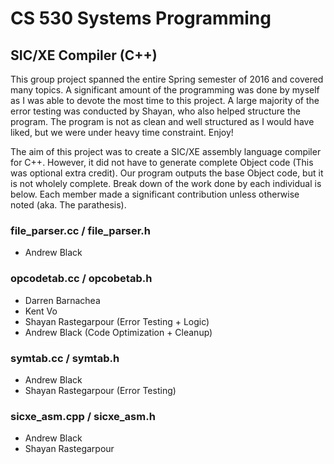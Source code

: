 # CS 530 Systems Programming
## SIC/XE Compiler (C++)

This group project spanned the entire Spring semester of 2016 and covered many topics. A significant amount of the programming was done by myself as I was able to devote the most time to this project. A large majority of the error testing was conducted by Shayan, who also helped structure the program. The program is not as clean and well structured as I would have liked, but we were under heavy time constraint. Enjoy! 

The aim of this project was to create a SIC/XE assembly language compiler for C++. However, it did not have to generate complete Object code (This was optional extra credit). Our program outputs the base Object code, but it is not wholely complete. Break down of the work done by each individual is below. Each member made a significant contribution unless otherwise noted (aka. The parathesis).
### file_parser.cc / file_parser.h 
- Andrew Black

### opcodetab.cc / opcobetab.h
- Darren  Barnachea
- Kent Vo
- Shayan Rastegarpour (Error Testing + Logic)
- Andrew Black (Code Optimization + Cleanup)

### symtab.cc / symtab.h
- Andrew Black
- Shayan Rastegarpour (Error Testing)

### sicxe_asm.cpp / sicxe_asm.h
- Andrew Black
- Shayan Rastegarpour
